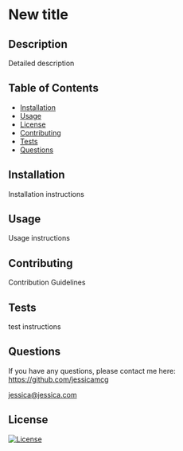 # New title

## Description
Detailed description

## Table of Contents
- [Installation](#installation)
- [Usage](#usage)
- [License](#license)
- [Contributing](#contributing)
- [Tests](#tests)
- [Questions](#questions)

## Installation
Installation instructions

## Usage
Usage instructions


## Contributing
Contribution Guidelines

## Tests
test instructions

## Questions
If you have any questions, please contact me here:
https://github.com/jessicamcg

jessica@jessica.com

## License
  
  [![License](https://img.shields.io/badge/License-Boost%201.0-lightblue.svg)](https://www.boost.org/LICENSE_1_0.txt)
